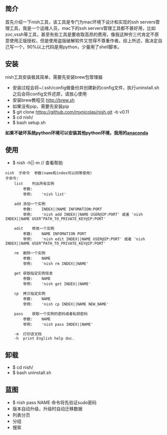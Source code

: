 ## 简介

首先介绍一下nish工具，该工具是专门为mac环境下设计和实现的ssh servers管理工具，我是一个运维人员，mac下的ssh servers管理工具都不甚好用，比如zoc,vssh等工具，甚至有些工具是要收取高昂的费用，像我这种穷三代肯定不原意使用正版授权，但是使用盗版破解软件又觉得不尊重作者。综上所述，我决定自己写一个，90%以上代码是用python，少量用了shell脚本。

## 安装

nish工具安装极其简单，需要先安装brew包管理器

* 安装过程会将~/.ssh/config做备份并创建新的config文件，执行uninstall.sh之后会将config文件还原，请放心使用
* 安装brew教程见 http://brew.sh
* 如果没有pip，需要先安装pip
* $ git clone https://github.com/mynicolas/nish.git -b v0.11
* $ cd nish/
* $ bash setup.sh

**如果不破坏系统python环境可以安装其他python环境，我用的[anaconda](https://www.continuum.io/downloads)**

## 使用

* $ nish -h||-m // 查看帮助
```
nish  子命令  参数(name和index可以同等使用)
子命令:
    list    列出所有实例
        参数:
        举例:    'nish list'

    add 添加一个实例
        参数:    INDEX||NAME INFOMATION:PORT
        举例:    'nish add INDEX||NAME USER@IP:PORT' 或者 'nish INDEX||NAME USER^PATH_TO_PRIVATE_KEY@IP:PORT'

    edit    修改一个实例
        参数:    NAME INFOMATION PORT
        举例:    'nish edit INDEX||NAME USER@IP:PORT' 或者 'nish INDEX||NAME USER^PATH_TO_PRIVATE_KEY@IP:PORT'

    rm  删除一个实例
        参数:    NAME
        举例:    'nish rm INDEX||NAME'

    get 获取指定实例信息
        参数:    NAME
        举例:    'nish get INDEX||NAME'

    cp  拷贝指定实例
        参数:    NAME
        举例:    'nish cp INDEX||NAME NEW_NAME'

    pass    获取一个实例的密码或者私钥密码
        参数:    NAME
        举例:    'nish pass INDEX||NAME'

    -m  打印该文档
    -h  print English help doc.
```

## 卸载
* $ cd nish/
* $ bash uninstall.sh

## 蓝图
* $ nish pass NAME 命令将先验证sudo密码
* 版本自动升级，升级时自动迁移数据
* 列表分页
* 分组
* 搜索
